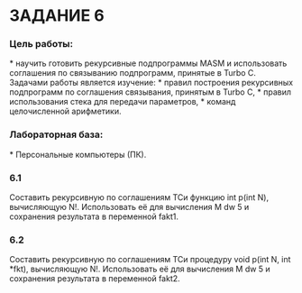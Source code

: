 <h1>ЗАДАНИЕ 6</h1>
<h3>Цель работы:</h3>
* научить готовить рекурсивные подпрограммы MASM и  использовать соглашения по связыванию подпрограмм, принятые в Turbo C.
	Задачами работы является изучение:
* правил построения рекурсивных подпрограмм по соглашения связывания, принятым в Turbo C, 
* правил использования стека для передачи параметров,
* команд целочисленной арифметики.
<h3>Лабораторная база:</h3>
* Персональные компьютеры (ПК).

<h3>6.1</h3>
Составить рекурсивную по соглашениям ТСи функцию int p(int N), вычисляющую N!. Использовать её для вычисления M dw 5 и сохранения результата в переменной fakt1.
<h3>6.2</h3>
Составить рекурсивную по соглашениям ТСи процедуру void p(int N, int *fkt), вычисляющую N!. Использовать её для вычисления M dw 5 и сохранения результата в переменной fakt2.
